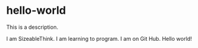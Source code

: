 # hello-world
This is a description.

I am SizeableThink. I am learning to program. I am on Git Hub. Hello world!
